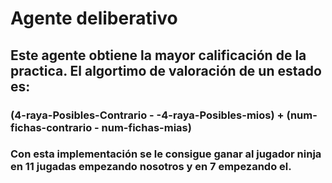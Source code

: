 <h1>Agente deliberativo</h1>
<h2>Este agente obtiene la mayor calificación de la practica. El algortimo de valoración de un estado es:</h2>
<h3>(4-raya-Posibles-Contrario - -4-raya-Posibles-mios) + (num-fichas-contrario - num-fichas-mias)</h3>
<h3>Con esta implementación se le consigue ganar al jugador ninja en 11 jugadas empezando nosotros y en 7 empezando el.</h3>

